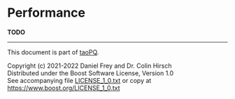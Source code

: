 # Performance

**TODO**

---

This document is part of [taoPQ](https://github.com/taocpp/taopq).

Copyright (c) 2021-2022 Daniel Frey and Dr. Colin Hirsch<br>
Distributed under the Boost Software License, Version 1.0<br>
See accompanying file [LICENSE_1_0.txt](../LICENSE_1_0.txt) or copy at https://www.boost.org/LICENSE_1_0.txt
